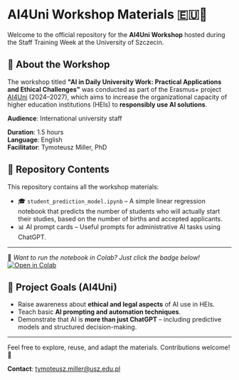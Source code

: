 
# AI4Uni Workshop Materials 🇪🇺🤖

Welcome to the official repository for the **AI4Uni Workshop** hosted during the Staff Training Week at the University of Szczecin.

## 🎯 About the Workshop

The workshop titled **"AI in Daily University Work: Practical Applications and Ethical Challenges"** was conducted as part of the Erasmus+ project [AI4Uni](https://www.facebook.com/ai4uni) (2024–2027), which aims to increase the organizational capacity of higher education institutions (HEIs) to **responsibly use AI solutions**.

**Audience**: International university staff

**Duration**: 1.5 hours  
**Language**: English  
**Facilitator**: Tymoteusz Miller, PhD

## 📁 Repository Contents

This repository contains all the workshop materials:

- 🎓 `student_prediction_model.ipynb` – A simple linear regression notebook that predicts the number of students who will actually start their studies, based on the number of births and accepted applicants.
- 📊 AI prompt cards – Useful prompts for administrative AI tasks using ChatGPT.

---

📌 *Want to run the notebook in Colab? Just click the badge below!*  
[![Open in Colab](https://colab.research.google.com/assets/colab-badge.svg)](https://colab.research.google.com/github/TyMill/AI4Uni/blob/main/workshops/01/student_prediction_model.ipynb)

## 📌 Project Goals (AI4Uni)

- Raise awareness about **ethical and legal aspects** of AI use in HEIs.
- Teach basic **AI prompting and automation techniques**.
- Demonstrate that AI is **more than just ChatGPT** – including predictive models and structured decision-making.

---

Feel free to explore, reuse, and adapt the materials. Contributions welcome! 🤝

**Contact**: tymoteusz.miller@usz.edu.pl
